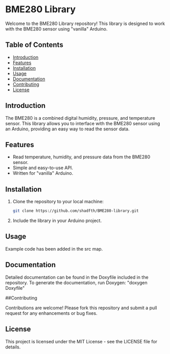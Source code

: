# BME280 Library

Welcome to the BME280 Library repository! This library is designed to work with the BME280 sensor using "vanilla" Arduino.

## Table of Contents

- [Introduction](#introduction)
- [Features](#features)
- [Installation](#installation)
- [Usage](#usage)
- [Documentation](#documentation)
- [Contributing](#contributing)
- [License](#license)

## Introduction

The BME280 is a combined digital humidity, pressure, and temperature sensor. This library allows you to interface with the BME280 sensor using an Arduino, providing an easy way to read the sensor data.

## Features

- Read temperature, humidity, and pressure data from the BME280 sensor.
- Simple and easy-to-use API.
- Written for "vanilla" Arduino.

## Installation

1. Clone the repository to your local machine:
   ```sh
   git clone https://github.com/shadfth/BME280-library.git
2. Include the library in your Arduino project.

## Usage

Example code has been added in the src map.

## Documentation

Detailed documentation can be found in the Doxyfile included in the repository. To generate the documentation, run Doxygen:
"doxygen Doxyfile"

##Contributing

Contributions are welcome! Please fork this repository and submit a pull request for any enhancements or bug fixes.

## License

This project is licensed under the MIT License - see the LICENSE file for details.

